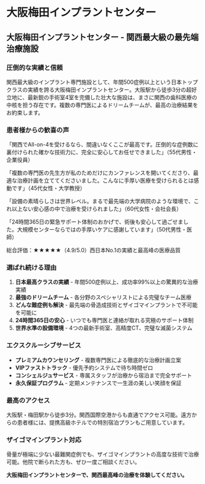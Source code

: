 # 大阪梅田インプラントセンター

## 大阪梅田インプラントセンター - 関西最大級の最先端治療施設

### 圧倒的な実績と信頼
関西最大級のインプラント専門施設として、年間500症例以上という日本トップクラスの実績を誇る大阪梅田インプラントセンター。大阪駅から徒歩3分の超好立地に、最新鋭の手術室4室を完備した壮大な施設は、まさに関西の歯科医療の中核を担う存在です。複数の専門医によるドリームチームが、最高の治療結果をお約束します。

### 患者様からの歓喜の声
「関西でAll-on-4を受けるなら、間違いなくここが最高です。圧倒的な症例数に裏付けられた確かな技術力に、完全に安心してお任せできました」（55代男性・企業役員）

「複数の専門医の先生方が私のためだけにカンファレンスを開いてくださり、最適な治療計画を立ててくださいました。こんなに手厚い医療を受けられるとは感動です」（45代女性・大学教授）

「設備の素晴らしさは世界レベル。まるで最先端の大学病院のような環境で、これ以上ない安心感の中で治療を受けられました」（60代女性・会社会長）

「24時間365日の緊急サポート体制のおかげで、術後も安心して過ごせました。大規模センターならではの手厚いケアに感謝しています」（50代男性・医師）

総合評価：★★★★★（4.9/5.0）西日本No.1の実績と最高峰の医療品質

### 選ばれ続ける理由
1. **日本最高クラスの実績** - 年間500症例以上、成功率99%以上の驚異的な治療実績
2. **最強のドリームチーム** - 各分野のスペシャリストによる完璧なチーム医療
3. **どんな難症例も解決** - 最先端の骨造成技術とザイゴマインプラントで不可能を可能に
4. **24時間365日の安心** - いつでも専門医と連絡が取れる究極のサポート体制
5. **世界水準の設備環境** - 4つの最新手術室、高精度CT、完璧な滅菌システム

### エクスクルーシブサービス
- **プレミアムカウンセリング** - 複数専門医による徹底的な治療計画立案
- **VIPファストトラック** - 優先予約システムで待ち時間ゼロ
- **コンシェルジュサービス** - 専属スタッフが治療から宿泊まで完全サポート
- **永久保証プログラム** - 定期メンテナンスで一生涯の美しい笑顔を保証

### 最高のアクセス
大阪駅・梅田駅から徒歩3分。関西国際空港からも直通でアクセス可能。遠方からの患者様には、提携高級ホテルでの特別宿泊プランもご用意しています。

### ザイゴマインプラント対応
骨量が極端に少ない最難関症例でも、ザイゴマインプラントの高度な技術で治療可能。他院で断られた方も、ぜひ一度ご相談ください。

**大阪梅田インプラントセンターで、関西最高峰の治療を体験してください。**
